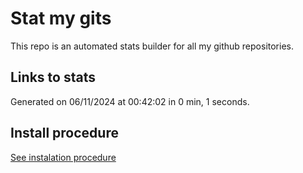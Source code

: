 # Stat my gits

This repo is an automated stats builder for all my github repositories.

## Links to stats


Generated on 06/11/2024 at 00:42:02 in 0 min, 1 seconds.

## Install procedure

[See instalation procedure](./src/install.md)
